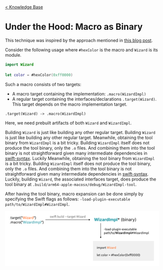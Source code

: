 [< Knowledge Base](../README.md)

# Under the Hood: Macro as Binary

This technique was inspired by the approach mentioned in [this blog post](https://www.polpiella.dev/binary-swift-macros).

Consider the following usage where `#hexColor` is the macro and `Wizard` is its module.

```swift
import Wizard

let color = #hexColor(0xff0000)
```

Such a macro consists of two targets:
- A macro target containing the implementation: `.macro(WizardImpl)`
- A regular target containing the interfaces/declarations `.target(Wizard)`. This target depends on the macro implementation target.

```
.target(Wizard) -> .macro(WizardImpl)
```

Here, we need prebuilt artifacts of both `Wizard` and `WizardImpl`.

Building `Wizard` is just like building any other regular target. Building `Wizard` is just like building any other regular target.
Meanwhile, obtaining the tool binary from `WizardImpl` is a bit tricky. Building `WizardImpl` itself does not produce the tool binary, only the `.o` files. And combining them into the tool binary is not straightforward given many intermediate dependencies in [swift-syntax](https://github.com/swiftlang/swift-syntax). Luckily
Meanwhile, obtaining the tool binary from `WizardImpl` is a bit tricky. Building `WizardImpl` itself does not produce the tool binary, only the `.o` files. And combining them into the tool binary is not straightforward given many intermediate dependencies in [swift-syntax](https://github.com/swiftlang/swift-syntax). Luckily, building `Wizard`, the associated interfaces target, does produce the tool binary at `.build/arm64-apple-macosx/debug/WizardImpl-tool`.

After having the tool binary, macro expansion can be done simply by specifying the Swift flags as follows: `-load-plugin-executable path/to/WizardImpl#WizardImpl`.

<img src="../res/binary_macro.png" width="650px">
